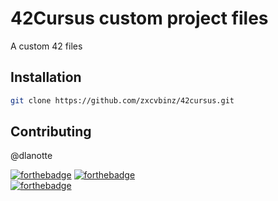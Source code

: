 # 42Cursus custom project files

A custom 42 files

## Installation


```bash
git clone https://github.com/zxcvbinz/42cursus.git
```
## Contributing
@dlanotte

[![forthebadge](https://forthebadge.com/images/badges/made-with-c.svg)](https://forthebadge.com) 
[![forthebadge](https://forthebadge.com/images/badges/built-with-love.svg)](https://forthebadge.com)\
[![forthebadge](https://forthebadge.com/images/badges/it-works-why.svg)](https://forthebadge.com)

